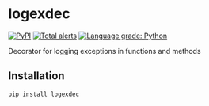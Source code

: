 # logexdec

[![PyPI](https://img.shields.io/pypi/v/logexdec)](https://pypi.org/project/logexdec) [![Total alerts](https://img.shields.io/lgtm/alerts/g/EvgeniyBurdin/logexdec.svg?logo=lgtm&logoWidth=18)](https://lgtm.com/projects/g/EvgeniyBurdin/logexdec/alerts/) [![Language grade: Python](https://img.shields.io/lgtm/grade/python/g/EvgeniyBurdin/logexdec.svg?logo=lgtm&logoWidth=18)](https://lgtm.com/projects/g/EvgeniyBurdin/logexdec/context:python)

Decorator for logging exceptions in functions and methods

## Installation

```bash
pip install logexdec
```
